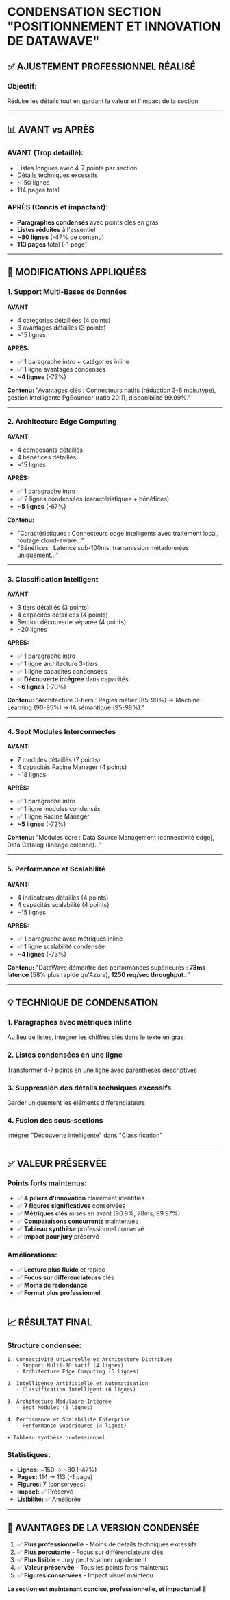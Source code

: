 # CONDENSATION SECTION "POSITIONNEMENT ET INNOVATION DE DATAWAVE"

## ✅ AJUSTEMENT PROFESSIONNEL RÉALISÉ

### **Objectif:**
Réduire les détails tout en gardant la valeur et l'impact de la section

---

## 📊 AVANT vs APRÈS

### **AVANT (Trop détaillé):**
- Listes longues avec 4-7 points par section
- Détails techniques excessifs
- ~150 lignes
- 114 pages total

### **APRÈS (Concis et impactant):**
- **Paragraphes condensés** avec points clés en gras
- **Listes réduites** à l'essentiel
- **~80 lignes** (-47% de contenu)
- **113 pages** total (-1 page)

---

## 🎯 MODIFICATIONS APPLIQUÉES

### **1. Support Multi-Bases de Données**

**AVANT:**
- 4 catégories détaillées (4 points)
- 3 avantages détaillés (3 points)
- ~15 lignes

**APRÈS:**
- ✅ 1 paragraphe intro + catégories inline
- ✅ 1 ligne avantages condensés
- **~4 lignes** (-73%)

**Contenu:** "Avantages clés : Connecteurs natifs (réduction 3-6 mois/type), gestion intelligente PgBouncer (ratio 20:1), disponibilité 99.99%."

---

### **2. Architecture Edge Computing**

**AVANT:**
- 4 composants détaillés
- 4 bénéfices détaillés
- ~15 lignes

**APRÈS:**
- ✅ 1 paragraphe intro
- ✅ 2 lignes condensées (caractéristiques + bénéfices)
- **~5 lignes** (-67%)

**Contenu:** 
- "Caractéristiques : Connecteurs edge intelligents avec traitement local, routage cloud-aware..."
- "Bénéfices : Latence sub-100ms, transmission métadonnées uniquement..."

---

### **3. Classification Intelligent**

**AVANT:**
- 3 tiers détaillés (3 points)
- 4 capacités détaillées (4 points)
- Section découverte séparée (4 points)
- ~20 lignes

**APRÈS:**
- ✅ 1 paragraphe intro
- ✅ 1 ligne architecture 3-tiers
- ✅ 1 ligne capacités condensées
- ✅ **Découverte intégrée** dans capacités
- **~6 lignes** (-70%)

**Contenu:** "Architecture 3-tiers : Règles métier (85-90%) → Machine Learning (90-95%) → IA sémantique (95-98%)."

---

### **4. Sept Modules Interconnectés**

**AVANT:**
- 7 modules détaillés (7 points)
- 4 capacités Racine Manager (4 points)
- ~18 lignes

**APRÈS:**
- ✅ 1 paragraphe intro
- ✅ 1 ligne modules condensés
- ✅ 1 ligne Racine Manager
- **~5 lignes** (-72%)

**Contenu:** "Modules core : Data Source Management (connectivité edge), Data Catalog (lineage colonne)..."

---

### **5. Performance et Scalabilité**

**AVANT:**
- 4 indicateurs détaillés (4 points)
- 4 capacités scalabilité (4 points)
- ~15 lignes

**APRÈS:**
- ✅ 1 paragraphe avec métriques inline
- ✅ 1 ligne scalabilité condensée
- **~4 lignes** (-73%)

**Contenu:** "DataWave démontre des performances supérieures : **78ms latence** (58% plus rapide qu'Azure), **1250 req/sec throughput**..."

---

## 💡 TECHNIQUE DE CONDENSATION

### **1. Paragraphes avec métriques inline**
Au lieu de listes, intégrer les chiffres clés dans le texte en gras

### **2. Listes condensées en une ligne**
Transformer 4-7 points en une ligne avec parenthèses descriptives

### **3. Suppression des détails techniques excessifs**
Garder uniquement les éléments différenciateurs

### **4. Fusion des sous-sections**
Intégrer "Découverte intelligente" dans "Classification"

---

## ✅ VALEUR PRÉSERVÉE

### **Points forts maintenus:**
- ✅ **4 piliers d'innovation** clairement identifiés
- ✅ **7 figures significatives** conservées
- ✅ **Métriques clés** mises en avant (96.9%, 78ms, 99.97%)
- ✅ **Comparaisons concurrents** maintenues
- ✅ **Tableau synthèse** professionnel conservé
- ✅ **Impact pour jury** préservé

### **Améliorations:**
- ✅ **Lecture plus fluide** et rapide
- ✅ **Focus sur différenciateurs** clés
- ✅ **Moins de redondance**
- ✅ **Format plus professionnel**

---

## 📈 RÉSULTAT FINAL

### **Structure condensée:**
```
1. Connectivité Universelle et Architecture Distribuée
   - Support Multi-BD Natif (4 lignes)
   - Architecture Edge Computing (5 lignes)

2. Intelligence Artificielle et Automatisation
   - Classification Intelligent (6 lignes)

3. Architecture Modulaire Intégrée
   - Sept Modules (5 lignes)

4. Performance et Scalabilité Enterprise
   - Performance Supérieures (4 lignes)

+ Tableau synthèse professionnel
```

### **Statistiques:**
- **Lignes:** ~150 → ~80 (-47%)
- **Pages:** 114 → 113 (-1 page)
- **Figures:** 7 (conservées)
- **Impact:** ✅ Préservé
- **Lisibilité:** ✅ Améliorée

---

## 🎯 AVANTAGES DE LA VERSION CONDENSÉE

1. ✅ **Plus professionnelle** - Moins de détails techniques excessifs
2. ✅ **Plus percutante** - Focus sur différenciateurs clés
3. ✅ **Plus lisible** - Jury peut scanner rapidement
4. ✅ **Valeur préservée** - Tous les points forts maintenus
5. ✅ **Figures conservées** - Impact visuel maintenu

**La section est maintenant concise, professionnelle, et impactante!** 🎉
